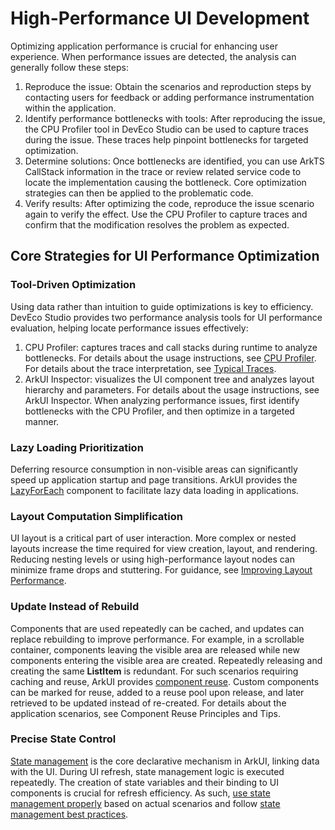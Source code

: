 # High-Performance UI Development
<!--Kit: ArkUI-->
<!--Subsystem: ArkUI-->
<!--Owner: @wild-mucor-->
<!--Designer: @wild-mucor-->
<!--Tester: @sally__-->
<!--Adviser: @ge-yafang-->

Optimizing application performance is crucial for enhancing user experience. When performance issues are detected, the analysis can generally follow these steps:
1. Reproduce the issue: Obtain the scenarios and reproduction steps by contacting users for feedback or adding performance instrumentation within the application.
2. Identify performance bottlenecks with tools: After reproducing the issue, the CPU Profiler tool in DevEco Studio can be used to capture traces during the issue. These traces help pinpoint bottlenecks for targeted optimization.
3. Determine solutions: Once bottlenecks are identified, you can use ArkTS CallStack information in the trace or review related service code to locate the implementation causing the bottleneck. Core optimization strategies can then be applied to the problematic code.
4. Verify results: After optimizing the code, reproduce the issue scenario again to verify the effect. Use the CPU Profiler to capture traces and confirm that the modification resolves the problem as expected.

## Core Strategies for UI Performance Optimization

### Tool-Driven Optimization
Using data rather than intuition to guide optimizations is key to efficiency. DevEco Studio provides two performance analysis tools for UI performance evaluation, helping locate performance issues effectively:
1. CPU Profiler: captures traces and call stacks during runtime to analyze bottlenecks. For details about the usage instructions, see <!--RP1-->[CPU Profiler](../performance/application-performance-analysis.md)<!--RP1End-->. For details about the trace interpretation, see <!--RP2-->[Typical Traces](../performance/common-trace-using-instructions.md)<!--RP2End-->.
2. ArkUI Inspector: visualizes the UI component tree and analyzes layout hierarchy and parameters. For details about the usage instructions, see <!--RP3-->ArkUI Inspector<!--RP3End-->.
When analyzing performance issues, first identify bottlenecks with the CPU Profiler, and then optimize in a targeted manner.

### Lazy Loading Prioritization
Deferring resource consumption in non-visible areas can significantly speed up application startup and page transitions. ArkUI provides the [LazyForEach](state-management/arkts-rendering-control-lazyforeach.md) component to facilitate lazy data loading in applications.

### Layout Computation Simplification
UI layout is a critical part of user interaction. More complex or nested layouts increase the time required for view creation, layout, and rendering. Reducing nesting levels or using high-performance layout nodes can minimize frame drops and stuttering. For guidance, see <!--RP4-->[Improving Layout Performance](../performance/reduce-view-nesting-levels.md)<!--RP4End-->.

### Update Instead of Rebuild
Components that are used repeatedly can be cached, and updates can replace rebuilding to improve performance. For example, in a scrollable container, components leaving the visible area are released while new components entering the visible area are created. Repeatedly releasing and creating the same **ListItem** is redundant. For such scenarios requiring caching and reuse, ArkUI provides [component reuse](state-management/arkts-reusable.md). Custom components can be marked for reuse, added to a reuse pool upon release, and later retrieved to be updated instead of re-created. For details about the application scenarios, see <!--RP5-->Component Reuse Principles and Tips<!--RP5End-->.

### Precise State Control
[State management](state-management/arkts-state-management-overview.md) is the core declarative mechanism in ArkUI, linking data with the UI. During UI refresh, state management logic is executed repeatedly. The creation of state variables and their binding to UI components is crucial for refresh efficiency. As such, [use state management properly](state-management/properly-use-state-management-to-develope.md) based on actual scenarios and follow [state management best practices](state-management/arkts-state-management-best-practices.md).
